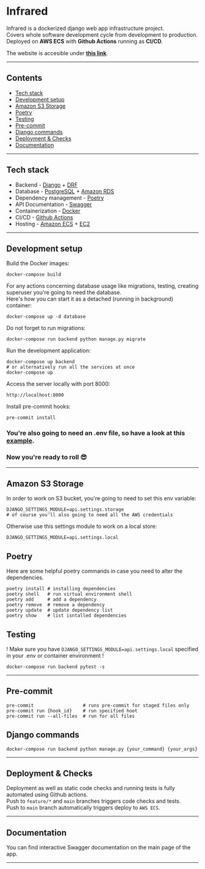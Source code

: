 # Infrared
Infrared is a dockerized django web app infrastructure project.   
Covers whole software development cycle from development to production.   
Deployed on **AWS ECS** with **Github Actions** running as **CI/CD**.   

The website is accesible under [**this link**](http://ec2-3-72-36-186.eu-central-1.compute.amazonaws.com:8000/). 

---

## Contents

<!-- vscode-markdown-toc -->
  - [Tech stack](#tech-stack)
  - [Development setup](#development-setup)
  - [Amazon S3 Storage](#amazon-s3-storage)
  - [Poetry](#poetry)
  - [Testing](#testing)
  - [Pre-commit](#pre-commit)
  - [Django commands](#django-commands)
  - [Deployment & Checks](#deployment--checks)
  - [Documentation](#documentation)
<!-- vscode-markdown-toc-config
	numbering=false
	autoSave=false
	/vscode-markdown-toc-config -->

---

## Tech stack

-   Backend - [Django](https://www.djangoproject.com/) + [DRF](https://www.django-rest-framework.org/)
-   Database - [PostgreSQL](https://www.postgresql.org/) + [Amazon RDS](https://aws.amazon.com/rds/)
-   Dependency management - [Poetry](https://python-poetry.org/)
-   API Documentation - [Swagger](https://swagger.io/)
-   Containerization - [Docker](https://www.docker.com/)
-   CI/CD - [Github Actions](https://github.com/features/actions)
-   Hosting - [Amazon ECS](https://aws.amazon.com/ecs/) + [EC2](https://aws.amazon.com/ec2/)

---

## Development setup

Build the Docker images:

    docker-compose build

For any actions concerning database usage like migrations, testing, creating superuser you're going to need the database.    
Here's how you can start it as a detached (running in background) container:

    docker-compose up -d database

Do not forget to run migrations:

    docker-compose run backend python manage.py migrate

Run the development application:

    docker-compose up backend
    # or alternatively run all the services at once
    docker-compose up

Access the server locally with port 8000:

    http://localhost:8000


Install pre-commit hooks:

    pre-commit install

### You're also going to need an .env file, so have a look at this [example](./.env.example).

### Now you're ready to roll 😎

---
## Amazon S3 Storage
In order to work on S3 bucket, you're going to need to set this env variable:

    DJANGO_SETTINGS_MODULE=api.settings.storage
    # of course you'll also going to need all the AWS credentials

Otherwise use this settings module to work on a local store:

    DJANGO_SETTINGS_MODULE=api.settings.local

## Poetry
Here are some helpful poetry commands in case you need to alter the dependencies.

    poetry install # installing dependencies
    poetry shell   # run virtual environment shell
    poetry add     # add a dependency
    poetry remove  # remove a dependency
    poetry update  # update dependency list
    poetry show    # list isntalled dependencies
## Testing    
! Make sure you have `DJANGO_SETTINGS_MODULE=api.settings.local` specified in your .env or container environment !

    docker-compose run backend pytest -s
---

## Pre-commit

    pre-commit                  # runs pre-commit for staged files only
    pre-commit run {hook_id}    # run specified hoot
    pre-commit run --all-files  # run for all files

## Django commands

    docker-compose run backend python manage.py {your_command} {your_args}
---

## Deployment & Checks

Deployment as well as static code checks and running tests is fully automated using Github actions.   
Push to `feature/*` and `main` branches triggers code checks and tests.   
Push to `main` branch automatically triggers deploy to `AWS ECS`.

---

## Documentation

You can find interactive Swagger documentation on the main page of the app.

---
